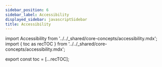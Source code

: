 ```yaml
---
sidebar_position: 6
sidebar_label: Accessibility
displayed_sidebar: javascriptSidebar
title: Accessibility
---
```


import Accessibility from '../../_shared/core-concepts/accessibility.mdx';
import { toc as recTOC } from '../../_shared/core-concepts/accessibility.mdx';

export const toc = [...recTOC];

<Accessibility />